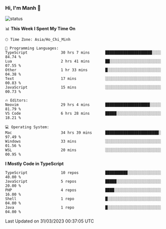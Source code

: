 ### Hi, I'm Manh 👋

![status](https://badge.stateful.com/manhhn01/status.svg)

<!--START_SECTION:waka-->
📊 **This Week I Spent My Time On** 

```text
🕑︎ Time Zone: Asia/Ho_Chi_Minh

💬 Programming Languages: 
TypeScript               30 hrs 7 mins       █████████████████████░░░░   84.74 % 
Lua                      2 hrs 41 mins       ██░░░░░░░░░░░░░░░░░░░░░░░   07.55 % 
Other                    1 hr 33 mins        █░░░░░░░░░░░░░░░░░░░░░░░░   04.38 % 
Text                     17 mins             ░░░░░░░░░░░░░░░░░░░░░░░░░   00.83 % 
JavaScript               15 mins             ░░░░░░░░░░░░░░░░░░░░░░░░░   00.73 % 

🔥 Editors: 
Neovim                   29 hrs 4 mins       ████████████████████░░░░░   81.79 % 
VS Code                  6 hrs 28 mins       █████░░░░░░░░░░░░░░░░░░░░   18.21 % 

💻 Operating System: 
Mac                      34 hrs 39 mins      ████████████████████████░   97.49 % 
Windows                  33 mins             ░░░░░░░░░░░░░░░░░░░░░░░░░   01.56 % 
WSL                      20 mins             ░░░░░░░░░░░░░░░░░░░░░░░░░   00.95 % 
```

**I Mostly Code in TypeScript** 

```text
TypeScript               10 repos            ██████████░░░░░░░░░░░░░░░   40.00 % 
JavaScript               5 repos             █████░░░░░░░░░░░░░░░░░░░░   20.00 % 
PHP                      4 repos             ████░░░░░░░░░░░░░░░░░░░░░   16.00 % 
Shell                    1 repo              █░░░░░░░░░░░░░░░░░░░░░░░░   04.00 % 
Java                     1 repo              █░░░░░░░░░░░░░░░░░░░░░░░░   04.00 % 
```




 Last Updated on 31/03/2023 00:37:05 UTC
<!--END_SECTION:waka-->
